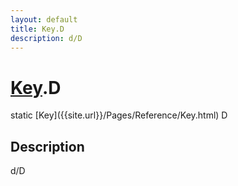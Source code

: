 ```yaml
---
layout: default
title: Key.D
description: d/D
---
```

# [Key]({{site.url}}/Pages/Reference/Key.html).D

<div class='signature' markdown='1'>
static [Key]({{site.url}}/Pages/Reference/Key.html) D
</div>

## Description
d/D

